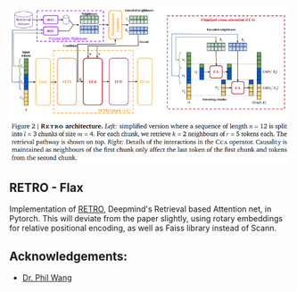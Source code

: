 <img src="./RETRO.png" width="500px"></img>

## RETRO - Flax
Implementation of <a href="https://arxiv.org/abs/2112.04426">RETRO</a>, Deepmind's Retrieval based Attention net, in Pytorch. This will deviate from the paper slightly, using rotary embeddings for relative positional encoding, as well as Faiss library instead of Scann.

## Acknowledgements:
- [Dr. Phil Wang](https://github.com/lucidrains/)
